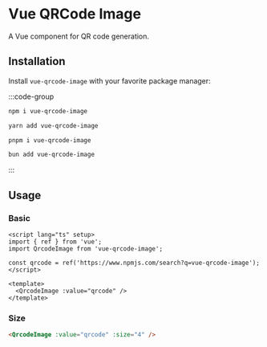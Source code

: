# Vue QRCode Image

A Vue component for QR code generation.

## Installation

Install `vue-qrcode-image` with your favorite package manager:

:::code-group

```sh [npm]
npm i vue-qrcode-image
```

```sh [Yarn]
yarn add vue-qrcode-image
```

```sh [pnpm]
pnpm i vue-qrcode-image
```

```sh [Bun]
bun add vue-qrcode-image
```

:::

## Usage

### Basic

```vue
<script lang="ts" setup>
import { ref } from 'vue';
import QrcodeImage from 'vue-qrcode-image';

const qrcode = ref('https://www.npmjs.com/search?q=vue-qrcode-image');
</script>

<template>
  <QrcodeImage :value="qrcode" />
</template>
```

### Size

```html
<QrcodeImage :value="qrcode" :size="4" />
```
